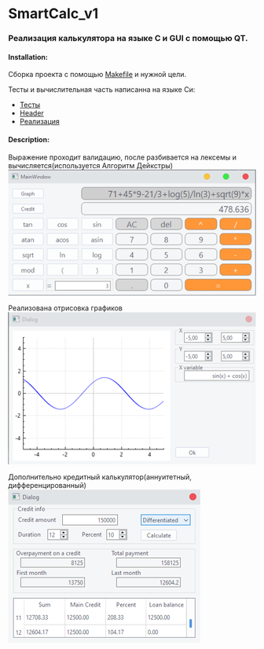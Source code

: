 # SmartCalc_v1

### Реализация калькулятора на языке С и GUI с помощью QT.

#### Installation:
Сборка проекта с помощью [Makefile](https://github.com/GTimsan/SmartCalc_v1/blob/main/src/Makefile) и нужной цели.

Тесты и вычислительная часть написанна на языке Си:
- [Тесты](https://github.com/GTimsan/SmartCalc_v1/blob/main/src/tests.c)
- [Header](https://github.com/GTimsan/SmartCalc_v1/blob/main/src/calc.h)
- [Реализация](https://github.com/GTimsan/SmartCalc_v1/blob/main/src/calc.c)

#### Description:
Выражение проходит валидацию, после разбивается на лексемы и вычисляется(используется Алгоритм Дейкстры)
![Пример вычислений](./images/1.png)

Реализована отрисовка графиков
![Пример графика](./images/2.png)

Дополнительно кредитный калькулятор(аннуитетный, дифференцированный)
![Пример кредитного калькулятор](./images/3.png)

